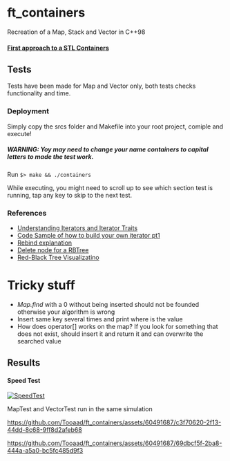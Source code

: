 # ft_containers
Recreation of a Map, Stack and Vector in C++98

#### [First approach to a STL Containers](https://stackoverflow.com/questions/7758580/writing-your-own-stl-container "First approach of a STL Containers")

## Tests
Tests have been made for Map and Vector only, both tests checks functionality and time.

### Deployment
Simply copy the srcs folder and Makefile into your root project, comiple and execute!

##### WARNING: Yoy may need to change your name containers to capital letters to made the test work.
Run `$> make && ./containers`

While executing, you might need to scroll up to see which section test is running, tap any key to skip to the next test.

### References
- [Understanding Iterators and Iterator Traits](https://www.codeproject.com/Articles/36530/An-Introduction-to-Iterator-Traits "Understanding Iterators and Iterator Traits") 
- [Code Sample of how to build your own iterator pt1](https://www.cplusplus.com/reference/iterator/iterator/ "Code Sample of how to build your own iterator pt1")
-  [Rebind explanation](https://stackoverflow.com/questions/14148756/what-does-template-rebind-do "Rebind explanation")
- [Delete node for a RBTree](https://medium.com/analytics-vidhya/deletion-in-red-black-rb-tree-92301e1474ea "Delete node for a RBTree")
- [Red-Black Tree Visualizatino](https://www.cs.usfca.edu/~galles/visualization/RedBlack.html "Red-Black Tree Visualizatino")

# Tricky stuff
- *Map.find* with a 0 without being inserted should not be founded otherwise your algorithm is wrong
- Insert same key several times and print where is the value
- How does operator[] works on the map? If you look for something that does not exist, should insert it and return it and can overwrite the searched value

## Results
#### Speed Test

[![SpeedTest](https://i.gyazo.com/39712888a5a59661e8e12ae83c36b1a6.png)](https://gyazo.com/39712888a5a59661e8e12ae83c36b1a6)


MapTest and VectorTest run in the same simulation

https://github.com/Tooaad/ft_containers/assets/60491687/c3f70620-2f13-44dd-8c68-9ff8d2afeb68

https://github.com/Tooaad/ft_containers/assets/60491687/69dbcf5f-2ba8-444a-a5a0-bc5fc485d9f3




<!--
# Vector Tasks
> https://bajamircea.github.io/coding/cpp/2020/04/20/how-vector-works-basic.html
- Orthodox Canonical Form
- Iterator function
- Capacity functions
- References functions
- Modifiers functions
- Allocator
- Others

# map
- Orthodox Canonical Form
- Iterator function
- Capacity functions
- [] Operator
- Modifiers functions
- Observers
- Allocator

# Stack
- Only Constructor! (It is not Orthodox Canonical)
- Member Functions
- Relational Operators
-->
